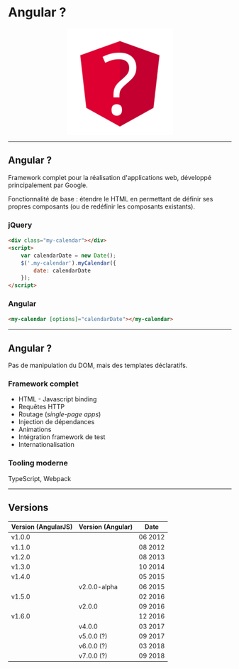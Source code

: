 # Angular ?

<img src="resources/angular-what.svg" class="plain" style="width: 25vw; display: block; margin: 0 auto">

---

## Angular ?

Framework complet pour la réalisation d'applications web, développé principalement par Google.

Fonctionnalité de base : étendre le HTML en permettant de définir ses propres composants (ou de redéfinir les composants existants).

### jQuery

```html
<div class="my-calendar"></div>
<script>
    var calendarDate = new Date();
    $('.my-calendar').myCalendar({
        date: calendarDate
    });
</script>
```

### Angular

```html
<my-calendar [options]="calendarDate"></my-calendar>
```

---

## Angular ?

Pas de manipulation du DOM, mais des templates déclaratifs.

### Framework complet

* HTML - Javascript binding
* Requêtes HTTP
* Routage (*single-page apps*)
* Injection de dépendances
* Animations
* Intégration framework de test
* Internationalisation

### Tooling moderne

TypeScript, Webpack

---

## Versions

| Version (AngularJS) | Version (Angular) | Date    |
|---------------------|-------------------|---------|
| v1.0.0              |                   | 06 2012 |
| v1.1.0              |                   | 08 2012 |
| v1.2.0              |                   | 08 2013 |
| v1.3.0              |                   | 10 2014 |
| v1.4.0              |                   | 05 2015 |
|                     | v2.0.0-alpha      | 06 2015 |
| v1.5.0              |                   | 02 2016 |
|                     | v2.0.0            | 09 2016 |
| v1.6.0              |                   | 12 2016 |
|                     | v4.0.0            | 03 2017 |
|                     | v5.0.0 (?)        | 09 2017 |
|                     | v6.0.0 (?)        | 03 2018 |
|                     | v7.0.0 (?)        | 09 2018 |
